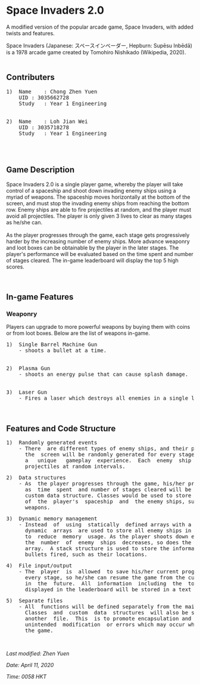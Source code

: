 
# Space Invaders 2.0

A  modified  version of the popular arcade game, Space Invaders, with added
twists and features.

Space Invaders (Japanese: スペースインベーダー, Hepburn: Supēsu Inbēdā) 
is a 1978 arcade game created by Tomohiro Nishikado (Wikipedia, 2020).
<br/>
<br/>

## Contributers

<pre>
1)	Name	: Chong Zhen Yuen 
&nbsp 	UID	: 3035662728
&nbsp 	Study	: Year 1 Engineering
<br/>
2)	Name	: Loh Jian Wei
&nbsp 	UID	: 3035718278
&nbsp 	Study	: Year 1 Engineering
</pre>

<br/>
<br/>

## Game Description

Space  Invaders  2.0  is a single player game, whereby the player will take
control  of  a spaceship and shoot down invading enemy ships using a myriad
of  weapons.  The spaceship moves horizontally at the bottom of the screen,
and  must stop the invading enemy ships from reaching the bottom row. Enemy
ships are able to fire projectiles at random, and the player must avoid all
projectiles.  The  player  is only given 3 lives to clear as many stages as
he/she can. 
<br/> 
<br/>
As  the  player  progresses through the game, each stage gets progressively
harder  by  the increasing number of enemy ships. More advance weaponry and
loot  boxes  can  be  obtainable  by  the  player  in the later stages. The 
player's  performance  will be evaluated based on the time spent and number 
of  stages  cleared.  The  in-game  leaderboard will display the top 5 high 
scores.
<br/>

<br/>

## In-game Features

### Weaponry

Players can upgrade to more powerful weapons by buying them with coins or from
loot boxes. Below are the list of weapons in-game.
<br/>
<pre>
1)	Single Barrel Machine Gun
&nbsp	- shoots a bullet at a time. 
<br/>
2)	Plasma Gun
&nbsp	- shoots an energy pulse that can cause splash damage.
<br/>
3)	Laser Gun
&nbsp	- Fires a laser which destroys all enemies in a single line.
</pre>

<br/>

## Features and Code Structure

<pre>
1) 	Randomly generated events
	- There  are different types of enemy ships, and their positions on
	  the  screen will be randomly generated for every stage to provide
	  a   unique   gameplay  experience.  Each  enemy  ship  will  fire
	  projectiles at random intervals.
</pre>

<pre>
2)	Data structures
	- As  the player progresses through the game, his/her progress such
	  as  time  spent  and number of stages cleared will be stored in a
	  custom data structure. Classes would be used to store the details
	  of  the  player's  spaceship  and  the enemy ships, such as their
	  weapons.
</pre>

<pre>
3) 	Dynamic memory management
	- Instead  of  using  statically  defined arrays with a fixed size,
	  dynamic  arrays  are used to store all enemy ships in every stage
	  to  reduce  memory  usage. As the player shoots down enemy ships,
	  the  number  of  enemy  ships  decreases, so does the size of the
	  array.  A stack structure is used to store the information of the
	  bullets fired, such as their locations.
</pre>

<pre>
4)	File input/output
	- The  player  is  allowed  to save his/her current progress before
	  every stage, so he/she can resume the game from the current stage
	  in  the  future.  All  information  including  the  top  5 scores
	  displayed in the leaderboard will be stored in a text file.
</pre>

<pre>
5)	Separate files
	- All  functions will be defined separately from the main function.
	  Classes  and  custom  data  structures  will also be separated in
	  another  file.  This  is to promote encapsulation and prevent any
	  unintended  modification  or errors which may occur when updating
	  the game.
</pre>

<br/>

*Last modified: Zhen Yuen*
<br/>

*Date: April 11, 2020*
<br/>

*Time: 0058 HKT*
<br/>
